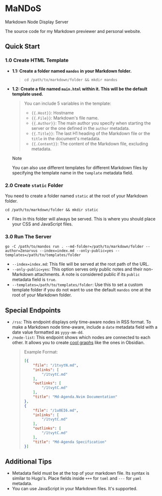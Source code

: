 # MaNDoS
Markdown Node Display Server

The source code for my Markdown previewer and personal website.

## Quick Start
### 1.0 Create HTML Template
- **1.1: Create a folder named `mandos` in your Markdown folder.**
    > `cd /path/to/markdown/folder && mkdir mandos`
- **1.2: Create a file named `main.html` within it. This will be the default template used.**
    > You can include 5 variables in the template:
    > - `{{.Host}}`: Hostname
    > - `{{.File}}`: Markdown's file name.
    > - `{{.Author}}`: The main author you specify when starting the server or the one defined in the `author` metadata.
    > - `{{.Title}}`: The last H1 heading of the Markdown file or the `title` in the document's metadata.
    > - `{{.Content}}`: The content of the Markdown file, excluding metadata.

    > [!NOTE]
    > You can also use different templates for different Markdown files by specifying the template name in the `template` metadata field.

### 2.0 Create `static` Folder
You need to create a folder named `static` at the root of your Markdown folder.

`cd /path/to/markdown/folder && mkdir static`

- Files in this folder will always be served. This is where you should place your CSS and JavaScript files.

### 3.0 Run The Server
`go -C /path/to/mandos run . --md-folder=/path/to/markdown/folder --author=Zenarvus --index=index.md --only-public=yes --templates=/path/to/templates/folder`

- `--index=index.md`: This file will be served at the root path of the URL.
- `--only-public=yes`: This option serves only public notes and their non-Markdown attachments. A note is considered public if its `public` metadata field is `true`.
- `--templates=/path/to/templates/folder`: Use this to set a custom template folder if you do not want to use the default `mandos` one at the root of your Markdown folder.

## Special Endpoints
- `/rss`: This endpoint displays only time-aware nodes in RSS format. To make a Markdown node time-aware, include a `date` metadata field with a date value formatted as `yyyy-mm-dd`.
- `/node-list`: This endpoint shows which nodes are connected to each other. It allows you to create [cool graphs](http://zenarvus.com/graph.md) like the ones in Obsidian.
    > Example Format:
    > ```json
    > [{
    >     "file": "/1tvytN.md",
    >     "inlinks": [
    >         "/1tvytC.md"
    >     ],
    >     "outlinks": [
    >         "/1tvytC.md"
    >     ],
    >     "title": "Md-Agenda.Nvim Documentation"
    > },
    > {
    >     "file": "/1u0EI6.md",
    >     "inlinks": [
    >         "/1tvytC.md"
    >     ],
    >     "outlinks": [
    >         "/1tvytC.md"
    >     ],
    >     "title": "Md-Agenda Specification"
    > }]
    > ```

## Additional Tips
- Metadata field must be at the top of your markdown file. Its syntax is similar to Hugo's. Place fields inside `+++` for `toml` and `---` for `yaml` metadata.
- You can use JavaScript in your Markdown files. It's supported.
